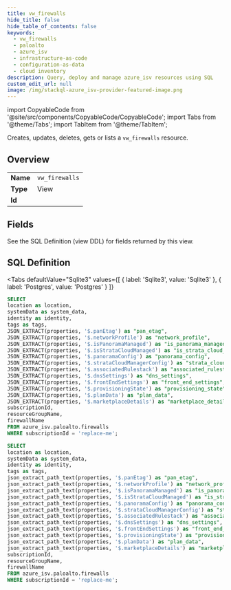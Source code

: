 ```yaml
--- 
title: vw_firewalls
hide_title: false
hide_table_of_contents: false
keywords:
  - vw_firewalls
  - paloalto
  - azure_isv
  - infrastructure-as-code
  - configuration-as-data
  - cloud inventory
description: Query, deploy and manage azure_isv resources using SQL
custom_edit_url: null
image: /img/stackql-azure_isv-provider-featured-image.png
---
```


import CopyableCode from '@site/src/components/CopyableCode/CopyableCode';
import Tabs from '@theme/Tabs';
import TabItem from '@theme/TabItem';

Creates, updates, deletes, gets or lists a <code>vw_firewalls</code> resource.

## Overview
<table><tbody>
<tr><td><b>Name</b></td><td><code>vw_firewalls</code></td></tr>
<tr><td><b>Type</b></td><td>View</td></tr>
<tr><td><b>Id</b></td><td><CopyableCode code="azure_isv.paloalto.vw_firewalls" /></td></tr>
</tbody></table>

## Fields

See the SQL Definition (view DDL) for fields returned by this view.

## SQL Definition

<Tabs
defaultValue="Sqlite3"
values={[
{ label: 'Sqlite3', value: 'Sqlite3' },
{ label: 'Postgres', value: 'Postgres' }
]}
>
<TabItem value="Sqlite3">

```sql
SELECT
location as location,
systemData as system_data,
identity as identity,
tags as tags,
JSON_EXTRACT(properties, '$.panEtag') as "pan_etag",
JSON_EXTRACT(properties, '$.networkProfile') as "network_profile",
JSON_EXTRACT(properties, '$.isPanoramaManaged') as "is_panorama_managed",
JSON_EXTRACT(properties, '$.isStrataCloudManaged') as "is_strata_cloud_managed",
JSON_EXTRACT(properties, '$.panoramaConfig') as "panorama_config",
JSON_EXTRACT(properties, '$.strataCloudManagerConfig') as "strata_cloud_manager_config",
JSON_EXTRACT(properties, '$.associatedRulestack') as "associated_rulestack",
JSON_EXTRACT(properties, '$.dnsSettings') as "dns_settings",
JSON_EXTRACT(properties, '$.frontEndSettings') as "front_end_settings",
JSON_EXTRACT(properties, '$.provisioningState') as "provisioning_state",
JSON_EXTRACT(properties, '$.planData') as "plan_data",
JSON_EXTRACT(properties, '$.marketplaceDetails') as "marketplace_details",
subscriptionId,
resourceGroupName,
firewallName
FROM azure_isv.paloalto.firewalls
WHERE subscriptionId = 'replace-me';
```

</TabItem>
<TabItem value="Postgres">

```sql
SELECT
location as location,
systemData as system_data,
identity as identity,
tags as tags,
json_extract_path_text(properties, '$.panEtag') as "pan_etag",
json_extract_path_text(properties, '$.networkProfile') as "network_profile",
json_extract_path_text(properties, '$.isPanoramaManaged') as "is_panorama_managed",
json_extract_path_text(properties, '$.isStrataCloudManaged') as "is_strata_cloud_managed",
json_extract_path_text(properties, '$.panoramaConfig') as "panorama_config",
json_extract_path_text(properties, '$.strataCloudManagerConfig') as "strata_cloud_manager_config",
json_extract_path_text(properties, '$.associatedRulestack') as "associated_rulestack",
json_extract_path_text(properties, '$.dnsSettings') as "dns_settings",
json_extract_path_text(properties, '$.frontEndSettings') as "front_end_settings",
json_extract_path_text(properties, '$.provisioningState') as "provisioning_state",
json_extract_path_text(properties, '$.planData') as "plan_data",
json_extract_path_text(properties, '$.marketplaceDetails') as "marketplace_details",
subscriptionId,
resourceGroupName,
firewallName
FROM azure_isv.paloalto.firewalls
WHERE subscriptionId = 'replace-me';
```

</TabItem>
</Tabs>
